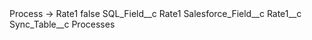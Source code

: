 <?xml version="1.0" encoding="UTF-8"?>
<CustomMetadata xmlns="http://soap.sforce.com/2006/04/metadata" xmlns:xsi="http://www.w3.org/2001/XMLSchema-instance" xmlns:xsd="http://www.w3.org/2001/XMLSchema">
    <label>Process -&gt; Rate1</label>
    <protected>false</protected>
    <values>
        <field>SQL_Field__c</field>
        <value xsi:type="xsd:string">Rate1</value>
    </values>
    <values>
        <field>Salesforce_Field__c</field>
        <value xsi:type="xsd:string">Rate1__c</value>
    </values>
    <values>
        <field>Sync_Table__c</field>
        <value xsi:type="xsd:string">Processes</value>
    </values>
</CustomMetadata>
